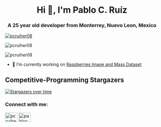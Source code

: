 <!--
**pcruiher08/pcruiher08** is a ✨ _special_ ✨ repository because its `README.md` (this file) appears on your GitHub profile.

Here are some ideas to get you started:

- 🔭 I’m currently working on ...
- 🌱 I’m currently learning ...
- 👯 I’m looking to collaborate on ...
- 🤔 I’m looking for help with ...
- 💬 Ask me about ...
- 📫 How to reach me: ...
- 😄 Pronouns: ...
- ⚡ Fun fact: ...
-->
 
<h1 align="center">Hi 👋, I'm Pablo C. Ruíz</h1>
<h3 align="center">A 25 year old developer from Monterrey, Nuevo Leon, Mexico</h3>

<p align="left"> <a href="https://github.com/ryo-ma/github-profile-trophy"><img src="https://github-profile-trophy.vercel.app/?username=pcruiher08&theme=onedark&margin-w=15&margin-h=15" alt="pcruiher08" /></a> </p>
<p><img src="https://github-readme-stats.vercel.app/api?username=pcruiher08&count_private=true&show_icons=true&include_all_commits=true&theme=onedark&hide=issues,prs" alt="pcruiher08" /></p>
<p align="left"> <img src="https://komarev.com/ghpvc/?username=pcruiher08&label=Profile%20views&color=0e75b6&style=flat" alt="pcruiher08" /> </p>

- 🔭 I’m currently working on [Raspberries Image and Mass Dataset](https://github.com/pcruiher08/RaspberriesImageMassDataset)


## Competitive-Programming Stargazers

[![Stargazers over time](https://starchart.cc/pcruiher08/Competitive-Programming.svg)](https://github.com/pcruiher08/Competitive-Programming)


<h3 align="left">Connect with me:</h3>
<p align="left">
<a href="https://twitter.com/pcruiher" target="blank"><img align="center" src="https://cdn.jsdelivr.net/npm/simple-icons@3.0.1/icons/twitter.svg" alt="pcruiher" height="30" width="40" /></a>
<a href="https://instagram.com/pablocesarruiz" target="blank"><img align="center" src="https://cdn.jsdelivr.net/npm/simple-icons@3.0.1/icons/instagram.svg" alt="pablocesarruis" height="30" width="40" /></a>
</p>
